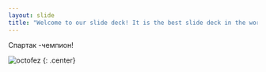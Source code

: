 ```yaml
---
layout: slide
title: "Welcome to our slide deck! It is the best slide deck in the world!"
---
```


Спартак -чемпион!

![octofez](https://octodex.github.com/images/octofez.png)
{: .center}
